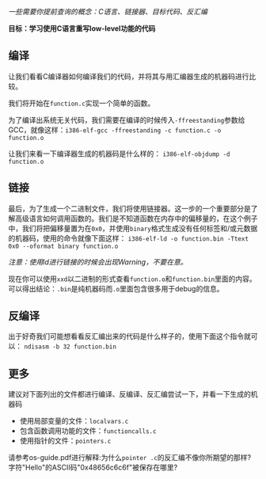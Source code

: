 *一些需要你提前查询的概念：C语言、链接器、目标代码、反汇编*

**目标：学习使用C语言重写low-level功能的代码**

编译
-------

让我们看看C编译器如何编译我们的代码，并将其与用汇编器生成的机器码进行比较。  

我们将开始在`function.c`实现一个简单的函数。

为了编译出系统无关代码，我们需要在编译的时候传入`-ffreestanding`参数给GCC，就像这样：`i386-elf-gcc -ffreestanding -c function.c -o function.o`

让我们来看一下编译器生成的机器码是什么样的：
`i386-elf-objdump -d function.o`


链接
----

最后，为了生成一个二进制文件，我们将使用链接器。这一步的一个重要部分是了解高级语言如何调用函数的。我们是不知道函数在内存中的偏移量的，在这个例子中，我们将把偏移量置为在`0x0`，并使用`binary`格式生成没有任何标签和/或元数据的机器码，使用的命令就像下面这样：
`i386-elf-ld -o function.bin -Ttext 0x0 --oformat binary function.o`

*注意：使用ld进行链接的时候会出现Warning，不要在意。*

现在你可以使用`xxd`以二进制的形式查看`function.o`和`function.bin`里面的内容。
可以得出结论：`.bin`是纯机器码而`.o`里面包含很多用于debug的信息。


反编译
---------

出于好奇我们可能想看看反汇编出来的代码是什么样子的，使用下面这个指令就可以：
`ndisasm -b 32 function.bin`


更多
----

建议对下面列出的文件都进行编译、反编译、反汇编尝试一下，并看一下生成的机器码
- 使用局部变量的文件：`localvars.c`
- 包含函数调用功能的文件：`functioncalls.c`
- 使用指针的文件：`pointers.c`

请参考os-guide.pdf进行解释:为什么`pointer .c`的反汇编不像你所期望的那样? 字符"Hello"的ASCII码"0x48656c6c6f"被保存在哪里?  